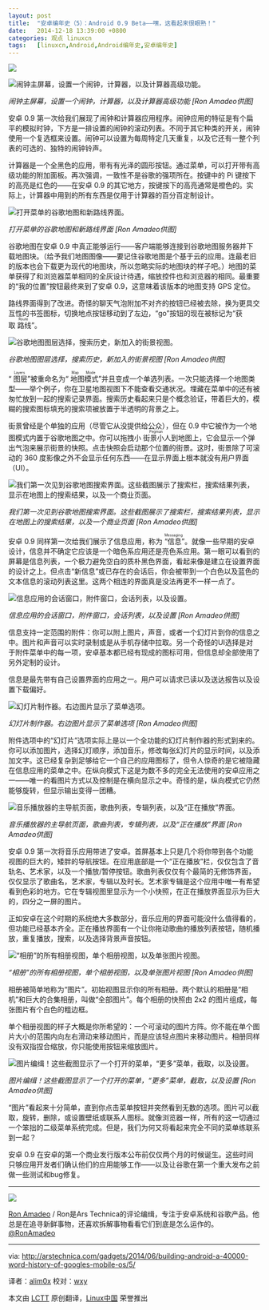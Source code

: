 ```yaml
---
layout: post
title:	"安卓编年史（5）：Android 0.9 Beta——嘿，这看起来很眼熟！"
date:	2014-12-18 13:39:00 +0800 
categories:	观点 linuxcn 
tags:	[linuxcn,Android,Android编年史,安卓编年史]
---
```



![](/Asserts/Images//attachment/album/201611/27/201317cnz2b2hhwtmnfdmh.jpg)


![闹钟主屏幕，设置一个闹钟，计算器，以及计算器高级功能。](/Asserts/Images//attachment/album/201412/17/234155euzfgf5vkrke4kos.png)


*闹钟主屏幕，设置一个闹钟，计算器，以及计算器高级功能 [Ron Amadeo供图]*


安卓 0.9 第一次给我们展现了闹钟和计算器应用程序。闹钟应用的特征是有个扁平的模拟时钟，下方是一排设置的闹钟的滚动列表。不同于其它种类的开关，闹钟使用一个复选框来设置。闹钟可以设置为每周特定几天重复，以及它还有一整个列表的可选的、独特的闹钟铃声。


计算器是一个全黑色的应用，带有有光泽的圆形按钮。通过菜单，可以打开带有高级功能的附加面板。再次强调，一致性不是谷歌的强项所在。按键中的 Pi 键按下的高亮是红色的——在安卓 0.9 的其它地方，按键按下的高亮通常是橙色的。实际上，计算器中用到的所有东西是仅用于计算器的百分百定制设计。


![打开菜单的谷歌地图和新路线界面。](/Asserts/Images//attachment/album/201412/17/234156gmfmfhscg0gm22hg.png)


*打开菜单的谷歌地图和新路线界面 [Ron Amadeo供图]*


谷歌地图在安卓 0.9 中真正能够运行——客户端能够连接到谷歌地图服务器并下载地图块。（给予我们地图图像——要记住谷歌地图是个基于云的应用。连最老旧的版本也会下载更为现代的地图块，所以忽略实际的地图块的样子吧。）地图的菜单获得了和浏览器菜单相同的全灰设计待遇，缩放控件也和浏览器的相同。最重要的“我的位置”按钮最终来到了安卓 0.9，这意味着该版本的地图支持 GPS 定位。


路线界面得到了改进。奇怪的聊天气泡附加不对齐的按钮已经被去除，换为更具交互性的书签图标，切换地点按钮移动到了左边，“go”按钮的现在被标记为“获取<ruby> 路线 <rp>  （ </rp> <rt>  Route </rt> <rp>  ） </rp></ruby>”。


![谷歌地图图层选择，搜索历史，新加入的街景视图。](/Asserts/Images//attachment/album/201412/17/234157tl57ye07lfxy43e4.png)


*谷歌地图图层选择，搜索历史，新加入的街景视图 [Ron Amadeo供图]*


“<ruby> 图层 <rp>  （ </rp> <rt>  Layers </rt> <rp>  ） </rp></ruby>”被重命名为“<ruby> 地图模式 <rp>  （ </rp> <rt>  Map Mode </rt> <rp>  ） </rp></ruby>”并且变成一个单选列表。一次只能选择一个地图类型——举个例子，你在卫星地图视图下不能查看交通状况。埋藏在菜单中的还有被匆忙放到一起的搜索记录界面。搜索历史看起来只是个概念验证，带着巨大的，模糊的搜索图标填充的搜索项被放置于半透明的背景之上。


街景曾经是个单独的应用（尽管它从没提供给公众），但在 0.9 中它被作为一个地图模式内置于谷歌地图之中。你可以拖拽小<ruby> 街景小人 <rp>  （ </rp> <rt>  Pegman </rt> <rp>  ） </rp></ruby>到地图上，它会显示一个弹出气泡来展示街景的快照。点击快照会启动那个位置的街景。这时，街景除了可滚动的 360 度影像之外不会显示任何东西——在显示界面上根本就没有用户界面（UI）。


![我们第一次见到谷歌地图搜索界面。这些截图展示了搜索栏，搜索结果列表，显示在地图上的搜索结果，以及一个商业页面。 ](/Asserts/Images//attachment/album/201412/17/234158kiqidezz9azjm9dg.png)


*我们第一次见到谷歌地图搜索界面。这些截图展示了搜索栏，搜索结果列表，显示在地图上的搜索结果，以及一个商业页面 [Ron Amadeo供图]*


安卓 0.9 同样第一次给我们展示了信息应用，称为<ruby> “信息” <rp>  （ </rp> <rt>  Messaging </rt> <rp>  ） </rp></ruby>。就像一些早期的安卓设计，信息并不确定它应该是一个暗色系应用还是亮色系应用。第一眼可以看到的屏幕是信息列表，一个极力避免空白的质朴黑色界面，看起来像是建立在设置界面的设计之上。但点击“新信息”或已存在的会话后，你会被带到一个白色以及蓝色的文本信息的滚动列表这里。这两个相连的界面真是没法再更不一样一点了。


![信息应用的会话窗口，附件窗口，会话列表，以及设置。](/Asserts/Images//attachment/album/201412/17/234200shek3heegheg0h92.png)


*信息应用的会话窗口，附件窗口，会话列表，以及设置 [Ron Amadeo供图]*


信息支持一定范围的附件：你可以附上图片，声音，或者一个幻灯片到你的信息之中。图片和声音可以实时录制或是从手机存储中拉取。另一个奇怪的UI选择是对于附件菜单中的每一项，安卓基本都已经有现成的图标可用，但信息却全部使用了另外定制的设计。


信息是最先带有自己设置界面的应用之一。用户可以请求已读以及送达报告以及设置下载偏好。


![幻灯片制作器。右边图片显示了菜单选项。](/Asserts/Images//attachment/album/201412/17/234201lq1a8al1aovdc3kk.png)


*幻灯片制作器。右边图片显示了菜单选项 [Ron Amadeo供图]*


附件选项中的“幻灯片”选项实际上是以一个全功能的幻灯片制作器的形式到来的。你可以添加图片，选择幻灯顺序，添加音乐，修改每张幻灯片的显示时间，以及添加文字。这已经复杂到足够给它一个自己的应用图标了，但令人惊奇的是它被隐藏在信息应用的菜单之中。在纵向模式下这是为数不多的完全无法使用的安卓应用之一——唯一的看图片方式以及控制是在横向显示之中。奇怪的是，纵向模式它仍然能够旋转，但显示输出变得一团糟。


![音乐播放器的主导航页面，歌曲列表，专辑列表，以及“正在播放”界面。](/Asserts/Images//attachment/album/201412/17/234202y00b0se0kzeneqjv.png)


*音乐播放器的主导航页面，歌曲列表，专辑列表，以及“正在播放”界面 [Ron Amadeo供图]*


安卓 0.9 第一次将音乐应用带进了安卓。首屏基本上只是几个将你带到各个功能视图的巨大的，矮胖的导航按钮。在应用底部是一个“正在播放”栏，仅仅包含了音轨名、艺术家，以及一个播放/暂停按钮。歌曲列表仅仅有个最简的无修饰界面，仅仅显示了歌曲名，艺术家，专辑以及时长。艺术家专辑是这个应用中唯一有希望看到色彩的地方。它在专辑视图里显示为一个小快照，在正在播放界面显示为巨大的，四分之一屏的图片。


正如安卓在这个时期的系统绝大多数部分，音乐应用的界面可能没什么值得看的，但功能已经基本齐全。正在播放界面有一个让你拖动歌曲的播放列表按钮，随机播放，重复播放，搜索，以及选择背景声音按钮。


![“相册”的所有相册视图，单个相册视图，以及单张图片视图。](/Asserts/Images//attachment/album/201412/17/234204e1zfgfucadpfyag4.png)


*“相册”的所有相册视图，单个相册视图，以及单张图片视图 [Ron Amadeo供图]*


相册被简单地称为“图片”。初始视图显示你的所有相册。两个默认的相册是“相机”和巨大的合集相册，叫做“全部图片”。每个相册的快照由 2x2 的图片组成，每张图片有个白色的粗边框。


单个相册视图的样子大概是你所希望的：一个可滚动的图片方阵。你不能在单个图片大小的范围内向左右滑动来移动图片，而是应该轻点图片来移动图片。相册同样没有双指捏合缩放，你只能使用按钮来缩放图片。


![图片编缉！这些截图显示了一个打开的菜单，“更多”菜单，截取，以及设置。](/Asserts/Images//attachment/album/201412/17/234204h7zdkzoeerxoy7uy.png)


*图片编缉！这些截图显示了一个打开的菜单，“更多”菜单，截取，以及设置 [Ron Amadeo供图]*


“图片”看起来十分简单，直到你点击菜单按钮并突然看到无数的选项。图片可以截取，旋转，删除，或设置壁纸或联系人图标。就像浏览器一样，所有的这一切通过一个笨拙的二级菜单系统完成。但是，我们为何又将看起来完全不同的菜单练联系到一起？


安卓 0.9 在安卓的第一个商业发行版本公布前仅仅两个月的时候诞生。这些时间只够应用开发者们确认他们的应用能够工作——以及让谷歌在第一个重大发布之前做一些测试和bug修复。




---


![](/Asserts/Images//attachment/album/201412/17/234205efda72azhgx3t1eg.jpg)


[Ron Amadeo](http://arstechnica.com/author/ronamadeo) / Ron是Ars Technica的评论编缉，专注于安卓系统和谷歌产品。他总是在追寻新鲜事物，还喜欢拆解事物看看它们到底是怎么运作的。[@RonAmadeo](https://twitter.com/RonAmadeo)




---


via: <http://arstechnica.com/gadgets/2014/06/building-android-a-40000-word-history-of-googles-mobile-os/5/>


译者：[alim0x](https://github.com/alim0x) 校对：[wxy](https://github.com/wxy)


本文由 [LCTT](https://github.com/LCTT/TranslateProject) 原创翻译，[Linux中国](http://linux.cn/) 荣誉推出
